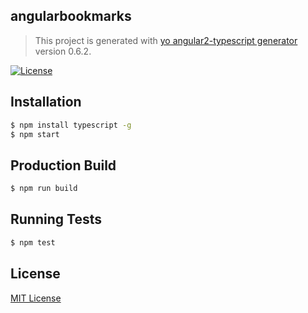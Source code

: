 ## angularbookmarks
> This project is generated with [yo angular2-typescript generator](https://github.com/shibbir/generator-angular2-typescript) version 0.6.2.

[![License](https://img.shields.io/badge/license-MIT-blue.svg)](http://opensource.org/licenses/MIT)

## Installation

```bash
$ npm install typescript -g
$ npm start
```

## Production Build
```bash
$ npm run build
```

## Running Tests
```bash
$ npm test
```

## License
<a href="https://opensource.org/licenses/MIT">MIT License</a>
